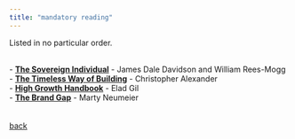 ```yaml
---
title: "mandatory reading"
---
```


Listed in no particular order.
<br><br>
<p style="width: 175%">
- <a href="https://www.amazon.com/Sovereign-Individual-Mastering-Transition-Information/dp/0684832720/ref=tmm_pap_swatch_0?_encoding=UTF8&qid=1627965114&sr=8-1"><strong>The Sovereign Individual</strong></a> - James Dale Davidson and William Rees-Mogg
<br>
- <a href="https://bookshop.org/books/the-timeless-way-of-building/9780195024029"><strong>The Timeless Way of Building</strong></a> - Christopher Alexander
<br>
- <a href="https://www.amazon.com/High-Growth-Handbook-Elad-Gil/dp/1732265100"><strong>High Growth Handbook</strong></a> - Elad Gil
<br>
- <a href="https://bookshop.org/books/the-brand-gap-revised-edition-rev/9780321348104"><strong>The Brand Gap</strong></a> - Marty Neumeier
<br>
<br/><br/>
<a class="link" href="/">back</a>
